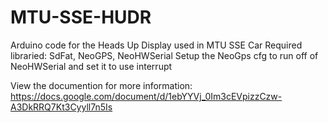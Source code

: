 # MTU-SSE-HUDR
Arduino code for the Heads Up Display used in MTU SSE Car
Required libraried: SdFat, NeoGPS, NeoHWSerial
Setup the NeoGps cfg to run off of NeoHWSerial and set it to use interrupt

View the documention for more information: https://docs.google.com/document/d/1ebYYVj_0Im3cEVpizzCzw-A3DkRRQ7Kt3Cyyll7n5Is
